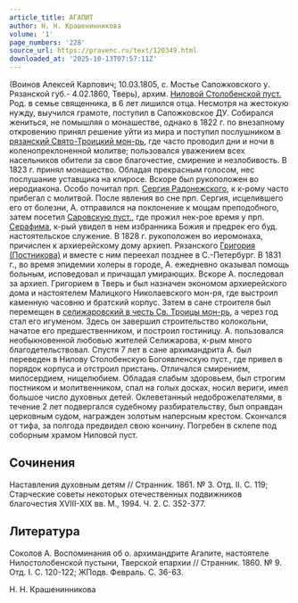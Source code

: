 ```yaml
---
article_title: АГАПИТ
author: Н. Н. Крашенинникова
volume: '1'
page_numbers: '228'
source_url: https://pravenc.ru/text/120349.html
downloaded_at: '2025-10-13T07:57:11Z'
---
```


(Воинов Алексей Карпович; 10.03.1805, с. Мостье Сапожковского у. Рязанской губ.- 4.02.1860, Тверь), архим. [Ниловой Столобенской пуст.](<https://pravenc.ru/text/НИЛОВА СТОЛОБЕНСКАЯ В ЧЕСТЬ БОГОЯВЛЕНИЯ МУЖСКАЯ ПУСТЫНЬ.html>) Род. в семье священника, в 6 лет лишился отца. Несмотря на жестокую нужду, выучился грамоте, поступил в Сапожковское ДУ. Собирался жениться, не помышляя о монашестве, однако в 1822 г. по внезапному откровению принял решение уйти из мира и поступил послушником в [рязанский Свято-Троицкий мон-рь](<https://pravenc.ru/text/Рязанский во имя Святой Троицы мужской монастырь.html>), где часто проводил дни и ночи в коленопреклоненной молитве; пользовался уважением всех насельников обители за свое благочестие, смирение и незлобивость. В 1823 г. принял монашество. Обладая прекрасным голосом, нес послушание уставщика на клиросе. Вскоре был рукоположен во иеродиакона. Особо почитал прп. [Сергия Радонежского](<https://pravenc.ru/text/Сергий Радонежский.html>), к к-рому часто прибегал с молитвой. После явления во сне прп. Сергия, исцелившего его от болезни, А. отправился на поклонение к мощам преподобного, затем посетил [Саровскую пуст.](<https://pravenc.ru/text/Саровская В Честь Успения Пресвятой Богородицы Мужская Пустынь.html>), где прожил нек-рое время у прп. [Серафима](https://pravenc.ru/text/Серафима.html), к-рый увидел в нем избранника Божия и предрек его буд. настоятельское служение. В 1828 г. рукоположен во иеромонаха, причислен к архиерейскому дому архиеп. Рязанского [Григория (Постникова)](https://pravenc.ru/text/ГРИГОРИЙ.html) и вместе с ним переехал позднее в С.-Петербург. В 1831 г., во время эпидемии холеры в городе, А. ежедневно оказывал помощь больным, исповедовал и причащал умирающих. Вскоре А. последовал за архиеп. Григорием в Тверь и был назначен экономом архиерейского дома и настоятелем Малицкого Николаевского мон-ря, где выстроил каменную часовню и братский корпус. Затем в сане строителя был перемещен в [селижаровский в честь Св. Троицы мон-рь](<https://pravenc.ru/text/Селижаровский во имя Святой Троицы мужской монастырь.html>), а через год стал его игуменом. Здесь он завершил строительство колокольни, начатое его предшественником, и построил гостиницу. А. пользовался необыкновенной любовью жителей Селижарова, к-рым много благодетельствовал. Спустя 7 лет в сане архимандрита А. был переведен в Нилову Столобенскую Богоявленскую пуст., где привел в порядок корпуса и отстроил пристань. Отличался смирением, милосердием, нищелюбием. Обладая слабым здоровьем, был строгим постником и молитвенником, спал на голых досках, носил вериги, имел большое число духовных детей. Оклеветанный недоброжелателями, в течение 2 лет подвергался судебному разбирательству, был оправдан церковным судом, награжден золотым наперсным крестом. Скончался от тифа, за полгода предвидел свою кончину. Погребен в склепе под соборным храмом Ниловой пуст.

## Сочинения

Наставления духовным детям // Странник. 1861. № 3. Отд. II. С. 119; Старческие советы некоторых отечественных подвижников благочестия XVIII-XIX вв. М., 1994. Ч. 2. С. 352-377.

## Литература

Соколов А. Воспоминания об о. архимандрите Агапите, настоятеле Нилостолобенской пустыни, Тверской епархии // Странник. 1860. № 9. Отд. I. С. 120-122; ЖПодв. Февраль. С. 36-63.

Н. Н. Крашенинникова
